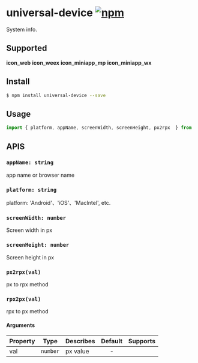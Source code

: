 # universal-device [![npm](https://img.shields.io/npm/v/universal-device.svg)](https://www.npmjs.com/package/universal-device)

System info.

## Supported
__icon_web__ __icon_weex__ __icon_miniapp_mp__ __icon_miniapp_wx__

## Install
```bash
$ npm install universal-device --save
```

## Usage

```javascript
import { platform, appName, screenWidth, screenHeight, px2rpx  } from 'universal-device';

```

## APIS

### `appName: string`
app name or browser name

### `platform: string`
platform: 'Android'、'iOS'、'MacIntel', etc.

### `screenWidth: number`
Screen width in px

### `screenHeight: number`
Screen height in px

### `px2rpx(val)`
px to rpx method

### `rpx2px(val)`
rpx to px method

#### Arguments
| Property | Type     | Describes | Default | Supports |
| -------- | -------- | --------- | :-----: | :------: |
| val      | `number` | px value  |    -    |          |

